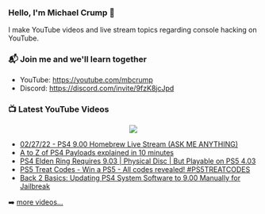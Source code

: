 ### Hello, I'm Michael Crump 👋

I make YouTube videos and live stream topics regarding console hacking on YouTube. 

### 📬 Join me and we'll learn together

- YouTube: https://youtube.com/mbcrump
- Discord: https://discord.com/invite/9fzK8jcJpd

### 📺 Latest YouTube Videos

<div align="center">

[<img src="https://img.shields.io/badge/-Subscribe-red?style=for-the-badge&logo=youtube&logoColor=white"/>](https://www.youtube.com/c/mbcrump?sub_confirmation=1)

</div>

<!-- YOUTUBE:START -->
- [02/27/22 - PS4 9.00 Homebrew Live Stream &lpar;ASK ME ANYTHING&rpar;](https://www.youtube.com/watch?v=67-V-osmOB0)
- [A to Z of PS4 Payloads explained in 10 minutes](https://www.youtube.com/watch?v=_3LF2VDODno)
- [PS4 Elden Ring Requires 9.03 | Physical Disc | But Playable on PS5 4.03](https://www.youtube.com/watch?v=7SM2VfWrmZk)
- [PS5 Treat Codes - Win a PS5 - All codes revealed! #PS5TREATCODES](https://www.youtube.com/watch?v=5Xmi2BO9E30)
- [Back 2 Basics: Updating PS4 System Software to 9.00 Manually for Jailbreak](https://www.youtube.com/watch?v=K02CXXPB2qc)
<!-- YOUTUBE:END -->

➡️ [more videos...](https://youtube.com/mbcrump)

